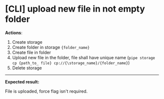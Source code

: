 # [CLI] upload new file in not empty folder

**Actions**:
1.	Create storage
2.	Create folder in storage `{folder_name}`
3.	Create file in folder
4.	Upload new file in the folder, file shall have unique name (`pipe storage cp {path_to_ file} cp://{\storage_name}/{folder_name}`)
5.  Delete storage

***
**Expected result:**

File is uploaded, force flag isn't required.